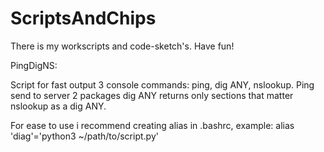 # ScriptsAndChips
There is my workscripts and code-sketch's. Have fun!


PingDigNS:

Script for fast output 3 console commands: ping, dig ANY, nslookup.
Ping send to server 2 packages
dig ANY returns only sections that matter
nslookup as a dig ANY.

For ease to use i recommend creating alias in .bashrc, example:
alias 'diag'='python3 ~/path/to/script.py'

